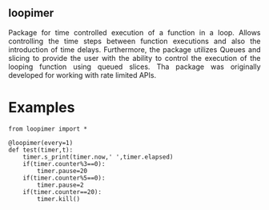 ## loopimer
<p align="justify">
Package for time controlled execution of a function in a loop. Allows controlling the time steps between function executions and also the introduction of time delays. Furthermore, the package utilizes Queues and slicing to provide the user with the ability to control the execution of the looping function using queued slices. Tha package was originally developed for working with rate limited APIs.
</p>  

# Examples
```
from loopimer import *

@loopimer(every=1)
def test(timer,t):
    timer.s_print(timer.now,' ',timer.elapsed)
    if(timer.counter%3==0):
        timer.pause=20
    if(timer.counter%5==0):
        timer.pause=2
    if(timer.counter==20):
        timer.kill()

```
